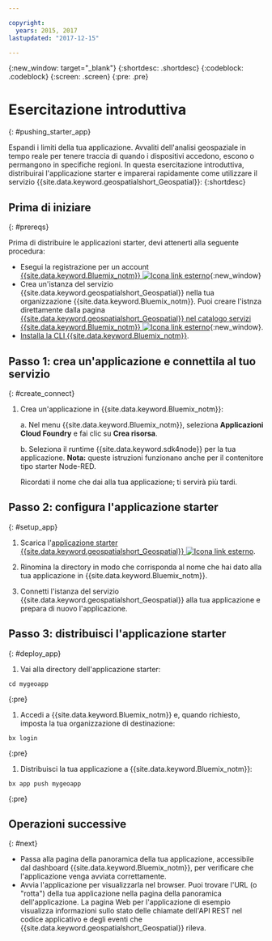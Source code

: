 ```yaml
---

copyright:
  years: 2015, 2017
lastupdated: "2017-12-15"

---
```


<!-- Attribute definitions -->
{:new_window: target="_blank"}
{:shortdesc: .shortdesc}
{:codeblock: .codeblock}
{:screen: .screen}
{:pre: .pre}

# Esercitazione introduttiva
{: #pushing_starter_app}

Espandi i limiti della tua applicazione. Avvaliti dell'analisi geospaziale in tempo reale per tenere traccia di quando i dispositivi accedono, escono o permangono in specifiche regioni. In questa esercitazione introduttiva, distribuirai l'applicazione starter e imparerai rapidamente come utilizzare il servizio {{site.data.keyword.geospatialshort_Geospatial}}:
{:shortdesc}

## Prima di iniziare
{: #prereqs}

Prima di distribuire le applicazioni starter, devi attenerti alla seguente procedura:

* Esegui la registrazione per un account [{{site.data.keyword.Bluemix_notm}} ![Icona link esterno](../../icons/launch-glyph.svg "Icona link esterno")](https://console.{DomainName}/registration){:new_window}
* Crea un'istanza del servizio {{site.data.keyword.geospatialshort_Geospatial}} nella tua organizzazione {{site.data.keyword.Bluemix_notm}}. Puoi creare l'istnza direttamente dalla pagina [{{site.data.keyword.geospatialshort_Geospatial}} nel catalogo servizi {{site.data.keyword.Bluemix_notm}} ![Icona link esterno](../../icons/launch-glyph.svg "Icona link esterno")](https://console.{DomainName}/catalog/services/geospatial-analytics/){:new_window}.  
* [Installa la CLI {{site.data.keyword.Bluemix_notm}}](https://console.bluemix.net/docs/cloud-platform/cli/reference/bluemix_cli/download_cli.html#download_install).

## Passo 1: crea un'applicazione e connettila al tuo servizio
{: #create_connect}

1. Crea un'applicazione in {{site.data.keyword.Bluemix_notm}}:

    a. Nel menu {{site.data.keyword.Bluemix_notm}}, seleziona **Applicazioni Cloud Foundry** e fai clic su **Crea risorsa**.

    b. Seleziona il runtime {{site.data.keyword.sdk4node}} per la tua applicazione.
    **Nota:** queste istruzioni funzionano anche per il contenitore tipo starter Node-RED.

      Ricordati il nome che dai alla tua applicazione; ti servirà più tardi.

## Passo 2: configura l'applicazione starter
{: #setup_app}

1. Scarica l'[applicazione starter {{site.data.keyword.geospatialshort_Geospatial}} ![Icona link esterno](../../icons/launch-glyph.svg "Icona link esterno")](https://developer.ibm.com/streamsdev/wp-content/uploads/sites/15/2017/09/geo-starter.zip).

1. Rinomina la directory in modo che corrisponda al nome che hai dato alla tua applicazione in {{site.data.keyword.Bluemix_notm}}.
1. Connetti l'istanza del servizio {{site.data.keyword.geospatialshort_Geospatial}} alla tua applicazione e prepara di nuovo l'applicazione.

## Passo 3: distribuisci l'applicazione starter
{: #deploy_app}

1. Vai alla directory dell'applicazione starter:
  <pre><code>cd mygeoapp</code></pre>
  {:pre}

1. Accedi a {{site.data.keyword.Bluemix_notm}} e, quando richiesto, imposta
            la tua organizzazione di destinazione:
  <pre><code>bx login</code></pre>
  {:pre}

1. Distribuisci la tua applicazione a {{site.data.keyword.Bluemix_notm}}:
  <pre><code>bx app push mygeoapp</code></pre>
  {:pre}

## Operazioni successive
{: #next}

* Passa alla pagina della panoramica della tua applicazione, accessibile dal dashboard {{site.data.keyword.Bluemix_notm}}, per verificare che
            l'applicazione venga avviata correttamente.
* Avvia l'applicazione per visualizzarla nel browser. Puoi trovare l'URL (o "rotta") della
            tua applicazione nella pagina della panoramica dell'applicazione. La pagina Web per l'applicazione di esempio
            visualizza informazioni sullo stato delle chiamate dell'API REST nel codice applicativo e degli eventi
            che {{site.data.keyword.geospatialshort_Geospatial}}
            rileva.
